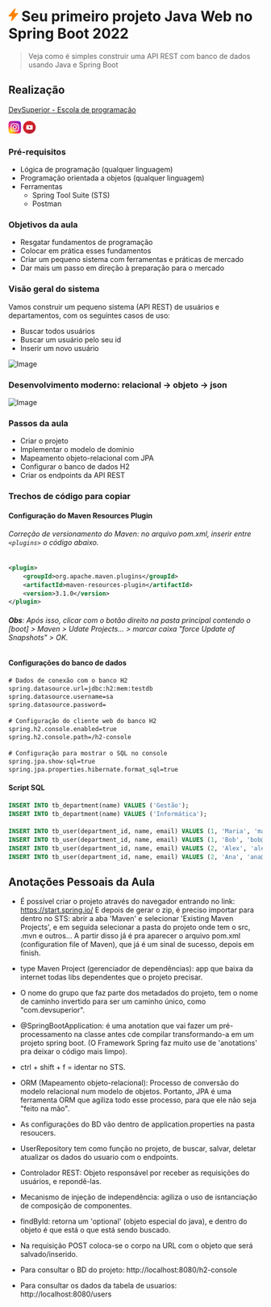 # ![DevSuperior logo](https://raw.githubusercontent.com/devsuperior/bds-assets/main/ds/devsuperior-logo-small.png) Seu primeiro projeto Java Web no Spring Boot 2022
>  Veja como é simples construir uma API REST com banco de dados usando Java e Spring Boot 

## Realização
[DevSuperior - Escola de programação](https://devsuperior.com.br)

[![DevSuperior no Instagram](https://raw.githubusercontent.com/devsuperior/bds-assets/main/ds/ig-icon.png)](https://instagram.com/devsuperior.ig)
[![DevSuperior no Youtube](https://raw.githubusercontent.com/devsuperior/bds-assets/main/ds/yt-icon.png)](https://youtube.com/devsuperior)

### Pré-requisitos

- Lógica de programação (qualquer linguagem)
- Programação orientada a objetos (qualquer linguagem)
- Ferramentas
  - Spring Tool Suite (STS)
  - Postman

### Objetivos da aula

- Resgatar fundamentos de programação
- Colocar em prática esses fundamentos
- Criar um pequeno sistema com ferramentas e práticas de mercado
- Dar mais um passo em direção à preparação para o mercado

### Visão geral do sistema

Vamos construir um pequeno sistema (API REST) de usuários e departamentos, com os seguintes casos de uso:

- Buscar todos usuários
- Buscar um usuário pelo seu id
- Inserir um novo usuário

![Image](https://raw.githubusercontent.com/devsuperior/java-web-spring-2022/main/img/dominio.png "Modelo conceitual")

### Desenvolvimento moderno: relacional -> objeto -> json

![Image](https://raw.githubusercontent.com/devsuperior/java-web-spring-2022/main/img/objetos.png "Objetos")

### Passos da aula

- Criar o projeto
- Implementar o modelo de domínio
- Mapeamento objeto-relacional com JPA
- Configurar o banco de dados H2
- Criar os endpoints da API REST

### Trechos de código para copiar

#### Configuração do Maven Resources Plugin
###### Correção de versionamento do Maven: no arquivo pom.xml, inserir entre `<plugins>` o código abaixo.

```xml
<plugin>
	<groupId>org.apache.maven.plugins</groupId>
	<artifactId>maven-resources-plugin</artifactId>
	<version>3.1.0</version>
</plugin>
```

###### **Obs**: Após isso, clicar com o botão direito na pasta principal contendo o [boot] > Maven > Udate Projects... > marcar caixa "force Update of Snapshots" > OK.

#### Configurações do banco de dados

```
# Dados de conexão com o banco H2
spring.datasource.url=jdbc:h2:mem:testdb
spring.datasource.username=sa
spring.datasource.password=

# Configuração do cliente web do banco H2
spring.h2.console.enabled=true
spring.h2.console.path=/h2-console

# Configuração para mostrar o SQL no console
spring.jpa.show-sql=true
spring.jpa.properties.hibernate.format_sql=true
```

#### Script SQL

```sql
INSERT INTO tb_department(name) VALUES ('Gestão');
INSERT INTO tb_department(name) VALUES ('Informática');

INSERT INTO tb_user(department_id, name, email) VALUES (1, 'Maria', 'maria@gmail.com');
INSERT INTO tb_user(department_id, name, email) VALUES (1, 'Bob', 'bob@gmail.com');
INSERT INTO tb_user(department_id, name, email) VALUES (2, 'Alex', 'alex@gmail.com');
INSERT INTO tb_user(department_id, name, email) VALUES (2, 'Ana', 'ana@gmail.com');
```

## Anotações Pessoais da Aula

- É possível criar o projeto através do navegador entrando no link: https://start.spring.io/
E depois de gerar o zip, é preciso importar para dentro no STS: abrir a aba 'Maven' e selecionar 'Existing Maven Projects', e em seguida selecionar a pasta do projeto onde tem o src, .mvn e outros... A partir disso já é pra aparecer o arquivo pom.xml (configuration file of Maven), que já é um sinal de sucesso, depois em finish.



- type Maven Project (gerenciador de dependências): app que baixa da internet todas libs dependentes que o projeto precisar.



- O nome do grupo que faz parte dos metadados do projeto, tem o nome de caminho invertido para ser um caminho único, como "com.devsuperior".



- @SpringBootApplication: é uma anotation que vai fazer um pré-processamento na classe antes cde compilar transformando-a em um projeto spring boot. (O Framework Spring faz muito use de 'anotations' pra deixar o código mais limpo).



- ctrl + shift + f = identar no STS.



- ORM (Mapeamento objeto-relacional): Processo de conversão do modelo relacional num modelo de objetos. Portanto, JPA é uma ferramenta ORM que agiliza todo esse processo, para que ele não seja "feito na mão".



- As configurações do BD vão dentro de application.properties na pasta resoucers.



- UserRepository tem como função no projeto, de buscar, salvar, deletar atualizar os dados do usuario com o endpoints.



- Controlador REST: Objeto responsável por receber as requisições do usuários, e repondê-las.



- Mecanismo de injeção de independência: agiliza o uso de isntanciação de composição de componentes.



- findById: retorna um 'optional' (objeto especial do java), e dentro do objeto é que está o que está sendo buscado. 



- Na requisição POST coloca-se o corpo na URL com o objeto que será salvado/inserido.



- Para consultar o BD do projeto: http://localhost:8080/h2-console



- Para consultar os dados da tabela de usuarios: http://localhost:8080/users